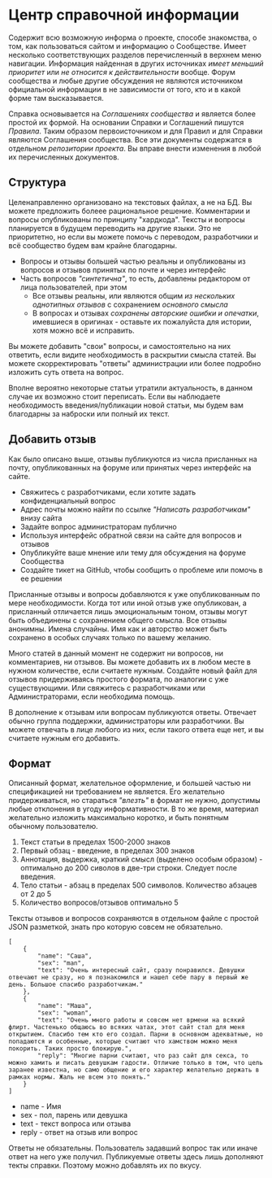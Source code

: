 # Центр справочной информации

Содержит всю возможную информа о проекте, способе знакомства, о том, как пользоваться сайтом и информацию о Сообществе. Имеет несколько соответствующих разделов перечисленный в верхнем меню навигации. Информация найденная в других источниках _имеет меньший приоритет_ или _не относится к действительности_ вообще. Форум сообщества и любые другие обсуждения не являются источником официальной информации в не зависимости от того, кто и в какой форме там высказывается.

Справка основывается на _Соглашениях сообщества_ и является более простой их формой. На основании Справки и Соглашений пишутся _Правила_. Таким образом первоисточником и для Правил и для Справки являются Соглашения сообщества. Все эти документы содержатся в отдельном _репозитории проекта_. Вы вправе внести изменения в любой их перечисленных документов.

## Структура

Целенаправленно организовано на текстовых файлах, а не на БД. Вы можете предложить болеее рациональное решение. Комментарии и вопросы опубликованы по принципу "хардкода". Тексты и вопросы планируется в будущем переводить на другие языки. Это не приоритетно, но если вы можете помочь с переводом, разработчики и всё сообщество будем вам крайне благодарны.

- Вопросы и отзывы большей частью реальны и опубликованы из вопросов и отзывов принятых по почте и через интерфейс
- Часть вопросов _"синтетична"_, то есть, добавлены редактором от лица пользователей, при этом
  - Все отзывы реальны, или являются общим _из нескольких однотипных отзывов_ с сохранением _основного смысла_
  - В вопросах и отзывах _сохранены авторские ошибки и опечатки_, имевшиеся в оригинах - оставьте их пожалуйста для истории, хотя можно всё и исправить.

Вы можете добавить "свои" вопросы, и самостоятельно на них ответить, если видите необходимость в раскрытии смысла статей. Вы можете скорректировать "ответы" администрации или более подробно изложить суть ответа на вопрос.

Вполне вероятно некоторые статьи утратили актуальность, в данном случае их возможно стоит переписать. Если вы наблюдаете необходимость введения/публикации новой статьи, мы будем вам благодарны за наброски или полный их текст.

## Добавить отзыв

Как было описано выше, отзывы публикуются из числа присланных на почту, опубликованных на форуме или принятых через интерфейс на сайте. 
- Свяжитесь с разработчиками, если хотите задать конфиденциальный вопрос
- Адрес почты можно найти по ссылке _"Написать разработчикам"_ внизу сайта
- Задайте вопрос администраторам публично
- Используя интерфейс обратной связи на сайте для вопросов и отзывов
- Опубликуйте ваше мнение или тему для обсуждения на форуме Сообщества
- Создайте тикет на GitHub, чтобы сообщить о проблеме или помочь в ее решении

Присланные отзывы и вопросы добавляются к уже опубликованным по мере необходимости. Когда тот или иной отзыв уже опубликован, а присланный отличается лишь эмоциональным тоном, отзывы могут быть объединены с сохранением общего смысла. Все отзывы анонимны. Имена случайны. Имя как и авторство может быть сохранено в особых случаях только по вашему желанию. 
 
Много статей в данный момент не содержит ни вопросов, ни комментариев, ни отзывов. Вы можете добавить их в любом месте в нужном количестве, если считаете нужным. Создайте новый файл для отзывов придерживаясь простого формата, по аналогии с уже существующими. Или свяжитесь с разработчиками или Администраторами, если необходима помощь.

В дополнение к отзывам или вопросам публикуются ответы. Отвечает обычно группа поддержки, администраторы или разработчики. Вы можете отвечать в лице любого из них, если такого ответа еще нет, и вы считаете нужным его добавить.

## Формат

Описанный формат, желательное оформление, и большей частью ни спецификацией ни требованием не является. Его желательно придерживаться, но стараться _"влезть"_ в формат не нужно, допустимы любые отклонения в угоду информативности. В то же время, материал желательно изложить максимально коротко, и быть понятным обычному пользователю.

1. Текст статьи в пределах 1500-2000 знаков
2. Первый обзац - введение, в пределах 300 знаков
3. Аннотация, выдержка, краткий смысл (выделено особым образом) - оптимально до 200 сиволов в две-три строки. Следует после введения.
4. Тело статьи - абзац в пределах 500 символов. Количество абзацев от 2 до 5
5. Количество вопросов/отзывов оптимально 5

Тексты отзывов и вопросов сохраняются в отдельном файле с простой JSON разметкой, знать про которую совсем не обязательно. 

```
[
    {
        "name": "Саша",
        "sex": "man",
        "text": "Очень интересный сайт, сразу понравился. Девушки отвечают не сразу, но я познакомился и нашел себе пару в первый же день. Большое спасибо разработчикам."
    },
    {
        "name": "Маша",
        "sex": "woman",
        "text": "Очень много работы и совсем нет врмени на всякий флирт. Частенько общаюсь во всяких чатах, этот сайт стал для меня открытием. Спасибо тем кто его создал. Парни в основном адекватные, но попадаются и особенные, которые считают что хамством можно меня покорить. Таких просто блокирую.",
        "reply": "Многие парни считают, что раз сайт для секса, то можно хамить и писать девушкам гадости. Отличие только в том, что цель заранее известна, но само общение и его характер желательно держать в рамках нормы. Жаль не всем это понять."
    }
]
```

* name - Имя
* sex - пол, парень или девушка
* text - текст вопроса или отзыва
* reply - ответ на отзыв или вопрос

Ответы не обязательны. Пользователь задавший вопрос так или иначе ответ на него уже получил. Публикуемые ответы здесь лишь дополняют текты справки. Поэтому можно добавлять их по вкусу. 
